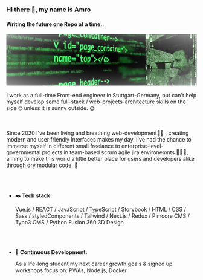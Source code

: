 ### Hi there 👋, my name is Amro
#### Writing the future one Repo at a time..
![poster](Matrix-code.png)


I work as a full-time Front-end engineer in Stuttgart-Germany, but can't help myself develop some full-stack / web-projects-architecture skills on the side :nerd_face:	 unless it is sunny outside. :sun_with_face:	

<br/><br/>
Since 2020 I've been living and breathing web-development:man_technologist:	, creating modern and user friendly interfaces makes my day. I've had the chance to immerse myself in different small freelance to enterprise-level-governmental projects in team-based scrum agile jira environemnts :woman_in_tuxedo::person_in_tuxedo:, aiming to make this world a little better place for users and developers alike through dry modular code. :abacus:	

<br/><br/>
- **:black_nib:	Tech stack:**

     Vue.js / REACT / JavaScript / TypeScript / Storybook / HTML / CSS / Sass / styledComponents / Tailwind / Next.js / Redux / Pimcore CMS / Typo3 CMS / Python   Fusion      360 3D Design

<br/><br/>
- **:telescope: Continuous Development:**

     As a life-long student my next career growth goals & signed up workshops focus on: PWAs, Node.js, Docker




